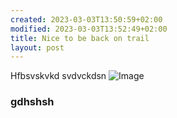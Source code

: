 ```yaml
---
created: 2023-03-03T13:50:59+02:00
modified: 2023-03-03T13:52:49+02:00
title: Nice to be back on trail
layout: post
---
```


Hfbsvskvkd svdvckdsn
![Image](/assets//a0ee9b20744e9ddceda446e4a92a4207.jpg) 

### gdhshsh
